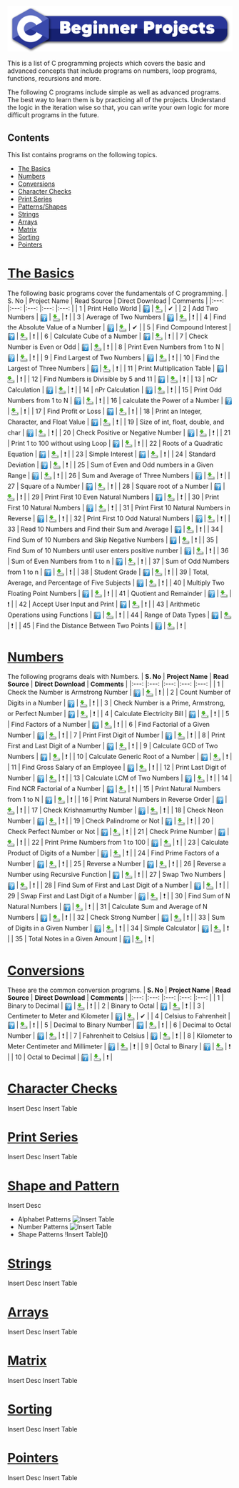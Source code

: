![](https://raw.githubusercontent.com/diluteoxygen/C-Projects/main/Templates/Logo.png)

This is a list of C programming projects which covers the basic and advanced concepts that include programs on numbers, loop programs, functions, recursions and more.

The following C programs include simple as well as advanced programs. The best way to learn them is by practicing all of the projects. Understand the logic in the iteration wise so that, you can write your own logic for more difficult programs in the future.



## Contents
This list contains programs on the following topics.
- [The Basics](#the-basics)
- [Numbers](#numbers)
- [Conversions](#conversions)
- [Character Checks](#character-checks)
- [Print Series](#print-series)
- [Patterns/Shapes](#shape-and-pattern)
- [Strings](#strings)
- [Arrays](#arrays)
- [Matrix](#matrix)
- [Sorting](#sorting)
- [Pointers](#pointers)

# [The Basics](https://github.com/diluteoxygen/C-Projects/tree/main/Projects/%5BA%5D%20The%20Basics)
The following basic programs cover the fundamentals of C programming.
| S. No 	| Project Name 	| Read Source 	| Direct Download 	| Comments 	|
|:---:	|:---:	|:---:	|:---:	|:---:	|
| 1 	| Print Hello World 	| <a href="INSERT LINK"   target="blank"><img align="center"   src="https://raw.githubusercontent.com/Pireo/hello-world/master/Help%20book.gif"   /></a> 	| <a href="INSERT LINK"   target="blank"><img align="center"   src="https://raw.githubusercontent.com/Pireo/hello-world/master/Download.gif"   /></a> 	| ✔ 	|
| 2 	| Add Two Numbers 	| <a href="INSERT LINK"   target="blank"><img align="center"   src="https://raw.githubusercontent.com/Pireo/hello-world/master/Help%20book.gif"   /></a> 	| <a href="INSERT LINK"   target="blank"><img align="center"   src="https://raw.githubusercontent.com/Pireo/hello-world/master/Download.gif"   /></a> 	| ❗ 	|
| 3 	| Average of Two Numbers 	| <a href="INSERT LINK"   target="blank"><img align="center"   src="https://raw.githubusercontent.com/Pireo/hello-world/master/Help%20book.gif"   /></a> 	| <a href="INSERT LINK"   target="blank"><img align="center"   src="https://raw.githubusercontent.com/Pireo/hello-world/master/Download.gif"   /></a> 	| ❗ 	|
| 4 	| Find the Absolute Value of a Number 	| <a href="INSERT LINK"   target="blank"><img align="center"   src="https://raw.githubusercontent.com/Pireo/hello-world/master/Help%20book.gif"   /></a> 	| <a href="INSERT LINK"   target="blank"><img align="center"   src="https://raw.githubusercontent.com/Pireo/hello-world/master/Download.gif"   /></a> 	| ✔ 	|
| 5 	| Find Compound Interest 	| <a href="INSERT LINK"   target="blank"><img align="center"   src="https://raw.githubusercontent.com/Pireo/hello-world/master/Help%20book.gif"   /></a> 	| <a href="INSERT LINK"   target="blank"><img align="center"   src="https://raw.githubusercontent.com/Pireo/hello-world/master/Download.gif"   /></a> 	| ❗ 	|
| 6 	| Calculate Cube of a Number 	| <a href="INSERT LINK"   target="blank"><img align="center"   src="https://raw.githubusercontent.com/Pireo/hello-world/master/Help%20book.gif"   /></a> 	| <a href="INSERT LINK"   target="blank"><img align="center"   src="https://raw.githubusercontent.com/Pireo/hello-world/master/Download.gif"   /></a> 	| ❗ 	|
| 7 	| Check Number is Even or Odd 	| <a href="INSERT LINK"   target="blank"><img align="center"   src="https://raw.githubusercontent.com/Pireo/hello-world/master/Help%20book.gif"   /></a> 	| <a href="INSERT LINK"   target="blank"><img align="center"   src="https://raw.githubusercontent.com/Pireo/hello-world/master/Download.gif"   /></a> 	| ❗ 	|
| 8 	| Print Even Numbers from 1 to N 	| <a href="INSERT LINK"   target="blank"><img align="center"   src="https://raw.githubusercontent.com/Pireo/hello-world/master/Help%20book.gif"   /></a> 	| <a href="INSERT LINK"   target="blank"><img align="center"   src="https://raw.githubusercontent.com/Pireo/hello-world/master/Download.gif"   /></a> 	| ❗ 	|
| 9 	| Find Largest of Two Numbers 	| <a href="INSERT LINK"   target="blank"><img align="center"   src="https://raw.githubusercontent.com/Pireo/hello-world/master/Help%20book.gif"   /></a> 	| <a href="INSERT LINK"   target="blank"><img align="center"   src="https://raw.githubusercontent.com/Pireo/hello-world/master/Download.gif"   /></a> 	| ❗ 	|
| 10 	| Find the Largest of Three Numbers 	| <a href="INSERT LINK"   target="blank"><img align="center"   src="https://raw.githubusercontent.com/Pireo/hello-world/master/Help%20book.gif"   /></a> 	| <a href="INSERT LINK"   target="blank"><img align="center"   src="https://raw.githubusercontent.com/Pireo/hello-world/master/Download.gif"   /></a> 	| ❗ 	|
| 11 	| Print Multiplication Table 	| <a href="INSERT LINK"   target="blank"><img align="center"   src="https://raw.githubusercontent.com/Pireo/hello-world/master/Help%20book.gif"   /></a> 	| <a href="INSERT LINK"   target="blank"><img align="center"   src="https://raw.githubusercontent.com/Pireo/hello-world/master/Download.gif"   /></a> 	| ❗ 	|
| 12 	| Find Numbers is Divisible by 5 and 11 	| <a href="INSERT LINK"   target="blank"><img align="center"   src="https://raw.githubusercontent.com/Pireo/hello-world/master/Help%20book.gif"   /></a> 	| <a href="INSERT LINK"   target="blank"><img align="center"   src="https://raw.githubusercontent.com/Pireo/hello-world/master/Download.gif"   /></a> 	| ❗ 	|
| 13 	| nCr Calculation 	| <a href="INSERT LINK"   target="blank"><img align="center"   src="https://raw.githubusercontent.com/Pireo/hello-world/master/Help%20book.gif"   /></a> 	| <a href="INSERT LINK"   target="blank"><img align="center"   src="https://raw.githubusercontent.com/Pireo/hello-world/master/Download.gif"   /></a> 	| ❗ 	|
| 14 	| nPr Calculation 	| <a href="INSERT LINK"   target="blank"><img align="center"   src="https://raw.githubusercontent.com/Pireo/hello-world/master/Help%20book.gif"   /></a> 	| <a href="INSERT LINK"   target="blank"><img align="center"   src="https://raw.githubusercontent.com/Pireo/hello-world/master/Download.gif"   /></a> 	| ❗ 	|
| 15 	| Print Odd Numbers from 1 to N 	| <a href="INSERT LINK"   target="blank"><img align="center"   src="https://raw.githubusercontent.com/Pireo/hello-world/master/Help%20book.gif"   /></a> 	| <a href="INSERT LINK"   target="blank"><img align="center"   src="https://raw.githubusercontent.com/Pireo/hello-world/master/Download.gif"   /></a> 	| ❗ 	|
| 16 	| calculate the Power of a Number 	| <a href="INSERT LINK"   target="blank"><img align="center"   src="https://raw.githubusercontent.com/Pireo/hello-world/master/Help%20book.gif"   /></a> 	| <a href="INSERT LINK"   target="blank"><img align="center"   src="https://raw.githubusercontent.com/Pireo/hello-world/master/Download.gif"   /></a> 	| ❗ 	|
| 17 	| Find Profit or Loss 	| <a href="INSERT LINK"   target="blank"><img align="center"   src="https://raw.githubusercontent.com/Pireo/hello-world/master/Help%20book.gif"   /></a> 	| <a href="INSERT LINK"   target="blank"><img align="center"   src="https://raw.githubusercontent.com/Pireo/hello-world/master/Download.gif"   /></a> 	| ❗ 	|
| 18 	| Print an Integer, Character, and Float Value 	| <a href="INSERT LINK"   target="blank"><img align="center"   src="https://raw.githubusercontent.com/Pireo/hello-world/master/Help%20book.gif"   /></a> 	| <a href="INSERT LINK"   target="blank"><img align="center"   src="https://raw.githubusercontent.com/Pireo/hello-world/master/Download.gif"   /></a> 	| ❗ 	|
| 19 	| Size of int, float, double, and char 	| <a href="INSERT LINK"   target="blank"><img align="center"   src="https://raw.githubusercontent.com/Pireo/hello-world/master/Help%20book.gif"   /></a> 	| <a href="INSERT LINK"   target="blank"><img align="center"   src="https://raw.githubusercontent.com/Pireo/hello-world/master/Download.gif"   /></a> 	| ❗ 	|
| 20 	| Check Positive or Negative Number 	| <a href="INSERT LINK"   target="blank"><img align="center"   src="https://raw.githubusercontent.com/Pireo/hello-world/master/Help%20book.gif"   /></a> 	| <a href="INSERT LINK"   target="blank"><img align="center"   src="https://raw.githubusercontent.com/Pireo/hello-world/master/Download.gif"   /></a> 	| ❗ 	|
| 21 	| Print 1 to 100 without using Loop 	| <a href="INSERT LINK"   target="blank"><img align="center"   src="https://raw.githubusercontent.com/Pireo/hello-world/master/Help%20book.gif"   /></a> 	| <a href="INSERT LINK"   target="blank"><img align="center"   src="https://raw.githubusercontent.com/Pireo/hello-world/master/Download.gif"   /></a> 	| ❗ 	|
| 22 	| Roots of a Quadratic Equation 	| <a href="INSERT LINK"   target="blank"><img align="center"   src="https://raw.githubusercontent.com/Pireo/hello-world/master/Help%20book.gif"   /></a> 	| <a href="INSERT LINK"   target="blank"><img align="center"   src="https://raw.githubusercontent.com/Pireo/hello-world/master/Download.gif"   /></a> 	| ❗ 	|
| 23 	| Simple Interest 	| <a href="INSERT LINK"   target="blank"><img align="center"   src="https://raw.githubusercontent.com/Pireo/hello-world/master/Help%20book.gif"   /></a> 	| <a href="INSERT LINK"   target="blank"><img align="center"   src="https://raw.githubusercontent.com/Pireo/hello-world/master/Download.gif"   /></a> 	| ❗ 	|
| 24 	| Standard Deviation 	| <a href="INSERT LINK"   target="blank"><img align="center"   src="https://raw.githubusercontent.com/Pireo/hello-world/master/Help%20book.gif"   /></a> 	| <a href="INSERT LINK"   target="blank"><img align="center"   src="https://raw.githubusercontent.com/Pireo/hello-world/master/Download.gif"   /></a> 	| ❗ 	|
| 25 	| Sum of Even and Odd numbers in a Given Range 	| <a href="INSERT LINK"   target="blank"><img align="center"   src="https://raw.githubusercontent.com/Pireo/hello-world/master/Help%20book.gif"   /></a> 	| <a href="INSERT LINK"   target="blank"><img align="center"   src="https://raw.githubusercontent.com/Pireo/hello-world/master/Download.gif"   /></a> 	| ❗ 	|
| 26 	| Sum and Average of Three Numbers 	| <a href="INSERT LINK"   target="blank"><img align="center"   src="https://raw.githubusercontent.com/Pireo/hello-world/master/Help%20book.gif"   /></a> 	| <a href="INSERT LINK"   target="blank"><img align="center"   src="https://raw.githubusercontent.com/Pireo/hello-world/master/Download.gif"   /></a> 	| ❗ 	|
| 27 	| Square of a Number 	| <a href="INSERT LINK"   target="blank"><img align="center"   src="https://raw.githubusercontent.com/Pireo/hello-world/master/Help%20book.gif"   /></a> 	| <a href="INSERT LINK"   target="blank"><img align="center"   src="https://raw.githubusercontent.com/Pireo/hello-world/master/Download.gif"   /></a> 	| ❗ 	|
| 28 	| Square root of a Number 	| <a href="INSERT LINK"   target="blank"><img align="center"   src="https://raw.githubusercontent.com/Pireo/hello-world/master/Help%20book.gif"   /></a> 	| <a href="INSERT LINK"   target="blank"><img align="center"   src="https://raw.githubusercontent.com/Pireo/hello-world/master/Download.gif"   /></a> 	| ❗ 	|
| 29 	| Print First 10 Even Natural Numbers 	| <a href="INSERT LINK"   target="blank"><img align="center"   src="https://raw.githubusercontent.com/Pireo/hello-world/master/Help%20book.gif"   /></a> 	| <a href="INSERT LINK"   target="blank"><img align="center"   src="https://raw.githubusercontent.com/Pireo/hello-world/master/Download.gif"   /></a> 	| ❗ 	|
| 30 	| Print First 10 Natural Numbers 	| <a href="INSERT LINK"   target="blank"><img align="center"   src="https://raw.githubusercontent.com/Pireo/hello-world/master/Help%20book.gif"   /></a> 	| <a href="INSERT LINK"   target="blank"><img align="center"   src="https://raw.githubusercontent.com/Pireo/hello-world/master/Download.gif"   /></a> 	| ❗ 	|
| 31 	| Print First 10 Natural Numbers in Reverse 	| <a href="INSERT LINK"   target="blank"><img align="center"   src="https://raw.githubusercontent.com/Pireo/hello-world/master/Help%20book.gif"   /></a> 	| <a href="INSERT LINK"   target="blank"><img align="center"   src="https://raw.githubusercontent.com/Pireo/hello-world/master/Download.gif"   /></a> 	| ❗ 	|
| 32 	| Print First 10 Odd Natural Numbers 	| <a href="INSERT LINK"   target="blank"><img align="center"   src="https://raw.githubusercontent.com/Pireo/hello-world/master/Help%20book.gif"   /></a> 	| <a href="INSERT LINK"   target="blank"><img align="center"   src="https://raw.githubusercontent.com/Pireo/hello-world/master/Download.gif"   /></a> 	| ❗ 	|
| 33 	| Read 10 Numbers and Find their Sum and Average 	| <a href="INSERT LINK"   target="blank"><img align="center"   src="https://raw.githubusercontent.com/Pireo/hello-world/master/Help%20book.gif"   /></a> 	| <a href="INSERT LINK"   target="blank"><img align="center"   src="https://raw.githubusercontent.com/Pireo/hello-world/master/Download.gif"   /></a> 	| ❗ 	|
| 34 	| Find Sum of 10 Numbers and Skip Negative Numbers 	| <a href="INSERT LINK"   target="blank"><img align="center"   src="https://raw.githubusercontent.com/Pireo/hello-world/master/Help%20book.gif"   /></a> 	| <a href="INSERT LINK"   target="blank"><img align="center"   src="https://raw.githubusercontent.com/Pireo/hello-world/master/Download.gif"   /></a> 	| ❗ 	|
| 35 	| Find Sum of 10 Numbers until user enters positive number 	| <a href="INSERT LINK"   target="blank"><img align="center"   src="https://raw.githubusercontent.com/Pireo/hello-world/master/Help%20book.gif"   /></a> 	| <a href="INSERT LINK"   target="blank"><img align="center"   src="https://raw.githubusercontent.com/Pireo/hello-world/master/Download.gif"   /></a> 	| ❗ 	|
| 36 	| Sum of Even Numbers from 1 to n 	| <a href="INSERT LINK"   target="blank"><img align="center"   src="https://raw.githubusercontent.com/Pireo/hello-world/master/Help%20book.gif"   /></a> 	| <a href="INSERT LINK"   target="blank"><img align="center"   src="https://raw.githubusercontent.com/Pireo/hello-world/master/Download.gif"   /></a> 	| ❗ 	|
| 37 	| Sum of Odd Numbers from 1 to n 	| <a href="INSERT LINK"   target="blank"><img align="center"   src="https://raw.githubusercontent.com/Pireo/hello-world/master/Help%20book.gif"   /></a> 	| <a href="INSERT LINK"   target="blank"><img align="center"   src="https://raw.githubusercontent.com/Pireo/hello-world/master/Download.gif"   /></a> 	| ❗ 	|
| 38 	| Student Grade 	| <a href="INSERT LINK"   target="blank"><img align="center"   src="https://raw.githubusercontent.com/Pireo/hello-world/master/Help%20book.gif"   /></a> 	| <a href="INSERT LINK"   target="blank"><img align="center"   src="https://raw.githubusercontent.com/Pireo/hello-world/master/Download.gif"   /></a> 	| ❗ 	|
| 39 	| Total, Average, and Percentage of Five Subjects 	| <a href="INSERT LINK"   target="blank"><img align="center"   src="https://raw.githubusercontent.com/Pireo/hello-world/master/Help%20book.gif"   /></a> 	| <a href="INSERT LINK"   target="blank"><img align="center"   src="https://raw.githubusercontent.com/Pireo/hello-world/master/Download.gif"   /></a> 	| ❗ 	|
| 40 	| Multiply Two Floating Point Numbers 	| <a href="INSERT LINK"   target="blank"><img align="center"   src="https://raw.githubusercontent.com/Pireo/hello-world/master/Help%20book.gif"   /></a> 	| <a href="INSERT LINK"   target="blank"><img align="center"   src="https://raw.githubusercontent.com/Pireo/hello-world/master/Download.gif"   /></a> 	| ❗ 	|
| 41 	| Quotient and Remainder 	| <a href="INSERT LINK"   target="blank"><img align="center"   src="https://raw.githubusercontent.com/Pireo/hello-world/master/Help%20book.gif"   /></a> 	| <a href="INSERT LINK"   target="blank"><img align="center"   src="https://raw.githubusercontent.com/Pireo/hello-world/master/Download.gif"   /></a> 	| ❗ 	|
| 42 	| Accept User Input and Print 	| <a href="INSERT LINK"   target="blank"><img align="center"   src="https://raw.githubusercontent.com/Pireo/hello-world/master/Help%20book.gif"   /></a> 	| <a href="INSERT LINK"   target="blank"><img align="center"   src="https://raw.githubusercontent.com/Pireo/hello-world/master/Download.gif"   /></a> 	| ❗ 	|
| 43 	| Arithmetic Operations using Functions 	| <a href="INSERT LINK"   target="blank"><img align="center"   src="https://raw.githubusercontent.com/Pireo/hello-world/master/Help%20book.gif"   /></a> 	| <a href="INSERT LINK"   target="blank"><img align="center"   src="https://raw.githubusercontent.com/Pireo/hello-world/master/Download.gif"   /></a> 	| ❗ 	|
| 44 	| Range of Data Types 	| <a href="INSERT LINK"   target="blank"><img align="center"   src="https://raw.githubusercontent.com/Pireo/hello-world/master/Help%20book.gif"   /></a> 	| <a href="INSERT LINK"   target="blank"><img align="center"   src="https://raw.githubusercontent.com/Pireo/hello-world/master/Download.gif"   /></a> 	| ❗ 	|
| 45 	| Find the Distance Between Two Points 	| <a href="INSERT LINK"   target="blank"><img align="center"   src="https://raw.githubusercontent.com/Pireo/hello-world/master/Help%20book.gif"   /></a> 	| <a href="INSERT LINK"   target="blank"><img align="center"   src="https://raw.githubusercontent.com/Pireo/hello-world/master/Download.gif"   /></a> 	| ❗ 	|





# [Numbers](https://github.com/diluteoxygen/C-Projects/tree/main/Projects/%5BB%5D%20Numbers)
The following programs deals with Numbers.
| **S. No** 	| **Project Name** 	| **Read Source** 	| **Direct Download** 	| **Comments** 	|
|:---:	|:---:	|:---:	|:---:	|:---:	|
| 1 	| Check the Number is Armstrong Number 	| <a href="INSERT LINK"   target="blank"><img align="center"   src="https://raw.githubusercontent.com/Pireo/hello-world/master/Help%20book.gif"   /></a> 	| <a href="INSERT LINK"   target="blank"><img align="center"   src="https://raw.githubusercontent.com/Pireo/hello-world/master/Download.gif"   /></a> 	| ❗ 	|
| 2 	| Count Number of Digits in a Number 	| <a href="INSERT LINK"   target="blank"><img align="center"   src="https://raw.githubusercontent.com/Pireo/hello-world/master/Help%20book.gif"   /></a> 	| <a href="INSERT LINK"   target="blank"><img align="center"   src="https://raw.githubusercontent.com/Pireo/hello-world/master/Download.gif"   /></a> 	| ❗ 	|
| 3 	| Check Number is a Prime, Armstrong, or Perfect Number 	| <a href="INSERT LINK"   target="blank"><img align="center"   src="https://raw.githubusercontent.com/Pireo/hello-world/master/Help%20book.gif"   /></a> 	| <a href="INSERT LINK"   target="blank"><img align="center"   src="https://raw.githubusercontent.com/Pireo/hello-world/master/Download.gif"   /></a> 	| ❗ 	|
| 4 	| Calculate Electricity Bill 	| <a href="INSERT LINK"   target="blank"><img align="center"   src="https://raw.githubusercontent.com/Pireo/hello-world/master/Help%20book.gif"   /></a> 	| <a href="INSERT LINK"   target="blank"><img align="center"   src="https://raw.githubusercontent.com/Pireo/hello-world/master/Download.gif"   /></a> 	| ❗ 	|
| 5 	| Find Factors of a Number 	| <a href="INSERT LINK"   target="blank"><img align="center"   src="https://raw.githubusercontent.com/Pireo/hello-world/master/Help%20book.gif"   /></a> 	| <a href="INSERT LINK"   target="blank"><img align="center"   src="https://raw.githubusercontent.com/Pireo/hello-world/master/Download.gif"   /></a> 	| ❗ 	|
| 6 	| Find Factorial of a Given Number 	| <a href="INSERT LINK"   target="blank"><img align="center"   src="https://raw.githubusercontent.com/Pireo/hello-world/master/Help%20book.gif"   /></a> 	| <a href="INSERT LINK"   target="blank"><img align="center"   src="https://raw.githubusercontent.com/Pireo/hello-world/master/Download.gif"   /></a> 	| ❗ 	|
| 7 	| Print First Digit of Number 	| <a href="INSERT LINK"   target="blank"><img align="center"   src="https://raw.githubusercontent.com/Pireo/hello-world/master/Help%20book.gif"   /></a> 	| <a href="INSERT LINK"   target="blank"><img align="center"   src="https://raw.githubusercontent.com/Pireo/hello-world/master/Download.gif"   /></a> 	| ❗ 	|
| 8 	| Print First and Last Digit of a Number 	| <a href="INSERT LINK"   target="blank"><img align="center"   src="https://raw.githubusercontent.com/Pireo/hello-world/master/Help%20book.gif"   /></a> 	| <a href="INSERT LINK"   target="blank"><img align="center"   src="https://raw.githubusercontent.com/Pireo/hello-world/master/Download.gif"   /></a> 	| ❗ 	|
| 9 	| Calculate GCD of Two Numbers 	| <a href="INSERT LINK"   target="blank"><img align="center"   src="https://raw.githubusercontent.com/Pireo/hello-world/master/Help%20book.gif"   /></a> 	| <a href="INSERT LINK"   target="blank"><img align="center"   src="https://raw.githubusercontent.com/Pireo/hello-world/master/Download.gif"   /></a> 	| ❗ 	|
| 10 	| Calculate Generic Root of a Number 	| <a href="INSERT LINK"   target="blank"><img align="center"   src="https://raw.githubusercontent.com/Pireo/hello-world/master/Help%20book.gif"   /></a> 	| <a href="INSERT LINK"   target="blank"><img align="center"   src="https://raw.githubusercontent.com/Pireo/hello-world/master/Download.gif"   /></a> 	| ❗ 	|
| 11 	| Find Gross Salary of an Employee 	| <a href="INSERT LINK"   target="blank"><img align="center"   src="https://raw.githubusercontent.com/Pireo/hello-world/master/Help%20book.gif"   /></a> 	| <a href="INSERT LINK"   target="blank"><img align="center"   src="https://raw.githubusercontent.com/Pireo/hello-world/master/Download.gif"   /></a> 	| ❗ 	|
| 12 	| Print Last Digit of Number 	| <a href="INSERT LINK"   target="blank"><img align="center"   src="https://raw.githubusercontent.com/Pireo/hello-world/master/Help%20book.gif"   /></a> 	| <a href="INSERT LINK"   target="blank"><img align="center"   src="https://raw.githubusercontent.com/Pireo/hello-world/master/Download.gif"   /></a> 	| ❗ 	|
| 13 	| Calculate LCM of Two Numbers 	| <a href="INSERT LINK"   target="blank"><img align="center"   src="https://raw.githubusercontent.com/Pireo/hello-world/master/Help%20book.gif"   /></a> 	| <a href="INSERT LINK"   target="blank"><img align="center"   src="https://raw.githubusercontent.com/Pireo/hello-world/master/Download.gif"   /></a> 	| ❗ 	|
| 14 	| Find NCR Factorial of a Number 	| <a href="INSERT LINK"   target="blank"><img align="center"   src="https://raw.githubusercontent.com/Pireo/hello-world/master/Help%20book.gif"   /></a> 	| <a href="INSERT LINK"   target="blank"><img align="center"   src="https://raw.githubusercontent.com/Pireo/hello-world/master/Download.gif"   /></a> 	| ❗ 	|
| 15 	| Print Natural Numbers from 1 to N 	| <a href="INSERT LINK"   target="blank"><img align="center"   src="https://raw.githubusercontent.com/Pireo/hello-world/master/Help%20book.gif"   /></a> 	| <a href="INSERT LINK"   target="blank"><img align="center"   src="https://raw.githubusercontent.com/Pireo/hello-world/master/Download.gif"   /></a> 	| ❗ 	|
| 16 	| Print Natural Numbers in Reverse Order 	| <a href="INSERT LINK"   target="blank"><img align="center"   src="https://raw.githubusercontent.com/Pireo/hello-world/master/Help%20book.gif"   /></a> 	| <a href="INSERT LINK"   target="blank"><img align="center"   src="https://raw.githubusercontent.com/Pireo/hello-world/master/Download.gif"   /></a> 	| ❗ 	|
| 17 	| Check Krishnamurthy Number 	| <a href="INSERT LINK"   target="blank"><img align="center"   src="https://raw.githubusercontent.com/Pireo/hello-world/master/Help%20book.gif"   /></a> 	| <a href="INSERT LINK"   target="blank"><img align="center"   src="https://raw.githubusercontent.com/Pireo/hello-world/master/Download.gif"   /></a> 	| ❗ 	|
| 18 	| Check Neon Number 	| <a href="INSERT LINK"   target="blank"><img align="center"   src="https://raw.githubusercontent.com/Pireo/hello-world/master/Help%20book.gif"   /></a> 	| <a href="INSERT LINK"   target="blank"><img align="center"   src="https://raw.githubusercontent.com/Pireo/hello-world/master/Download.gif"   /></a> 	| ❗ 	|
| 19 	| Check Palindrome or Not 	| <a href="INSERT LINK"   target="blank"><img align="center"   src="https://raw.githubusercontent.com/Pireo/hello-world/master/Help%20book.gif"   /></a> 	| <a href="INSERT LINK"   target="blank"><img align="center"   src="https://raw.githubusercontent.com/Pireo/hello-world/master/Download.gif"   /></a> 	| ❗ 	|
| 20 	| Check Perfect Number or Not 	| <a href="INSERT LINK"   target="blank"><img align="center"   src="https://raw.githubusercontent.com/Pireo/hello-world/master/Help%20book.gif"   /></a> 	| <a href="INSERT LINK"   target="blank"><img align="center"   src="https://raw.githubusercontent.com/Pireo/hello-world/master/Download.gif"   /></a> 	| ❗ 	|
| 21 	| Check Prime Number 	| <a href="INSERT LINK"   target="blank"><img align="center"   src="https://raw.githubusercontent.com/Pireo/hello-world/master/Help%20book.gif"   /></a> 	| <a href="INSERT LINK"   target="blank"><img align="center"   src="https://raw.githubusercontent.com/Pireo/hello-world/master/Download.gif"   /></a> 	| ❗ 	|
| 22 	| Print Prime Numbers from 1 to 100 	| <a href="INSERT LINK"   target="blank"><img align="center"   src="https://raw.githubusercontent.com/Pireo/hello-world/master/Help%20book.gif"   /></a> 	| <a href="INSERT LINK"   target="blank"><img align="center"   src="https://raw.githubusercontent.com/Pireo/hello-world/master/Download.gif"   /></a> 	| ❗ 	|
| 23 	| Calculate Product of Digits of a Number 	| <a href="INSERT LINK"   target="blank"><img align="center"   src="https://raw.githubusercontent.com/Pireo/hello-world/master/Help%20book.gif"   /></a> 	| <a href="INSERT LINK"   target="blank"><img align="center"   src="https://raw.githubusercontent.com/Pireo/hello-world/master/Download.gif"   /></a> 	| ❗ 	|
| 24 	| Find Prime Factors of a Number 	| <a href="INSERT LINK"   target="blank"><img align="center"   src="https://raw.githubusercontent.com/Pireo/hello-world/master/Help%20book.gif"   /></a> 	| <a href="INSERT LINK"   target="blank"><img align="center"   src="https://raw.githubusercontent.com/Pireo/hello-world/master/Download.gif"   /></a> 	| ❗ 	|
| 25 	| Reverse a Number 	| <a href="INSERT LINK"   target="blank"><img align="center"   src="https://raw.githubusercontent.com/Pireo/hello-world/master/Help%20book.gif"   /></a> 	| <a href="INSERT LINK"   target="blank"><img align="center"   src="https://raw.githubusercontent.com/Pireo/hello-world/master/Download.gif"   /></a> 	| ❗ 	|
| 26 	| Reverse a Number using Recursive Function 	| <a href="INSERT LINK"   target="blank"><img align="center"   src="https://raw.githubusercontent.com/Pireo/hello-world/master/Help%20book.gif"   /></a> 	| <a href="INSERT LINK"   target="blank"><img align="center"   src="https://raw.githubusercontent.com/Pireo/hello-world/master/Download.gif"   /></a> 	| ❗ 	|
| 27 	| Swap Two Numbers 	| <a href="INSERT LINK"   target="blank"><img align="center"   src="https://raw.githubusercontent.com/Pireo/hello-world/master/Help%20book.gif"   /></a> 	| <a href="INSERT LINK"   target="blank"><img align="center"   src="https://raw.githubusercontent.com/Pireo/hello-world/master/Download.gif"   /></a> 	| ❗ 	|
| 28 	| Find Sum of First and Last Digit of a Number 	| <a href="INSERT LINK"   target="blank"><img align="center"   src="https://raw.githubusercontent.com/Pireo/hello-world/master/Help%20book.gif"   /></a> 	| <a href="INSERT LINK"   target="blank"><img align="center"   src="https://raw.githubusercontent.com/Pireo/hello-world/master/Download.gif"   /></a> 	| ❗ 	|
| 29 	| Swap First and Last Digit of a Number 	| <a href="INSERT LINK"   target="blank"><img align="center"   src="https://raw.githubusercontent.com/Pireo/hello-world/master/Help%20book.gif"   /></a> 	| <a href="INSERT LINK"   target="blank"><img align="center"   src="https://raw.githubusercontent.com/Pireo/hello-world/master/Download.gif"   /></a> 	| ❗ 	|
| 30 	| Find Sum of N Natural Numbers 	| <a href="INSERT LINK"   target="blank"><img align="center"   src="https://raw.githubusercontent.com/Pireo/hello-world/master/Help%20book.gif"   /></a> 	| <a href="INSERT LINK"   target="blank"><img align="center"   src="https://raw.githubusercontent.com/Pireo/hello-world/master/Download.gif"   /></a> 	| ❗ 	|
| 31 	| Calculate Sum and Average of N Numbers 	| <a href="INSERT LINK"   target="blank"><img align="center"   src="https://raw.githubusercontent.com/Pireo/hello-world/master/Help%20book.gif"   /></a> 	| <a href="INSERT LINK"   target="blank"><img align="center"   src="https://raw.githubusercontent.com/Pireo/hello-world/master/Download.gif"   /></a> 	| ❗ 	|
| 32 	| Check Strong Number 	| <a href="INSERT LINK"   target="blank"><img align="center"   src="https://raw.githubusercontent.com/Pireo/hello-world/master/Help%20book.gif"   /></a> 	| <a href="INSERT LINK"   target="blank"><img align="center"   src="https://raw.githubusercontent.com/Pireo/hello-world/master/Download.gif"   /></a> 	| ❗ 	|
| 33 	| Sum of Digits in a Given Number 	| <a href="INSERT LINK"   target="blank"><img align="center"   src="https://raw.githubusercontent.com/Pireo/hello-world/master/Help%20book.gif"   /></a> 	| <a href="INSERT LINK"   target="blank"><img align="center"   src="https://raw.githubusercontent.com/Pireo/hello-world/master/Download.gif"   /></a> 	| ❗ 	|
| 34 	| Simple Calculator 	| <a href="INSERT LINK"   target="blank"><img align="center"   src="https://raw.githubusercontent.com/Pireo/hello-world/master/Help%20book.gif"   /></a> 	| <a href="INSERT LINK"   target="blank"><img align="center"   src="https://raw.githubusercontent.com/Pireo/hello-world/master/Download.gif"   /></a> 	| ❗ 	|
| 35 	| Total Notes in a Given Amount 	| <a href="INSERT LINK"   target="blank"><img align="center"   src="https://raw.githubusercontent.com/Pireo/hello-world/master/Help%20book.gif"   /></a> 	| <a href="INSERT LINK"   target="blank"><img align="center"   src="https://raw.githubusercontent.com/Pireo/hello-world/master/Download.gif"   /></a> 	| ❗ 	|


# [Conversions](https://github.com/diluteoxygen/C-Projects/tree/main/Projects/%5BC%5D%20Conversions)
These are the common conversion programs.
| **S. No** 	| **Project Name** 	| **Read Source** 	| **Direct Download** 	| **Comments** 	|
|:---:	|:---:	|:---:	|:---:	|:---:	|
| 1 	| Binary to Decimal 	| <a href="INSERT LINK"   target="blank"><img align="center"   src="https://raw.githubusercontent.com/Pireo/hello-world/master/Help%20book.gif"   /></a> 	| <a href="INSERT LINK"   target="blank"><img align="center"   src="https://raw.githubusercontent.com/Pireo/hello-world/master/Download.gif"   /></a> 	| ❗ 	|
| 2 	| Binary to Octal 	| <a href="INSERT LINK"   target="blank"><img align="center"   src="https://raw.githubusercontent.com/Pireo/hello-world/master/Help%20book.gif"   /></a> 	| <a href="INSERT LINK"   target="blank"><img align="center"   src="https://raw.githubusercontent.com/Pireo/hello-world/master/Download.gif"   /></a> 	| ❗ 	|
| 3 	| Centimeter to Meter and Kilometer 	| <a href="INSERT LINK"   target="blank"><img align="center"   src="https://raw.githubusercontent.com/Pireo/hello-world/master/Help%20book.gif"   /></a> 	| <a href="INSERT LINK"   target="blank"><img align="center"   src="https://raw.githubusercontent.com/Pireo/hello-world/master/Download.gif"   /></a> 	| ✔ 	|
| 4 	| Celsius to Fahrenheit 	| <a href="INSERT LINK"   target="blank"><img align="center"   src="https://raw.githubusercontent.com/Pireo/hello-world/master/Help%20book.gif"   /></a> 	| <a href="INSERT LINK"   target="blank"><img align="center"   src="https://raw.githubusercontent.com/Pireo/hello-world/master/Download.gif"   /></a> 	| ❗ 	|
| 5 	| Decimal to Binary Number 	| <a href="INSERT LINK"   target="blank"><img align="center"   src="https://raw.githubusercontent.com/Pireo/hello-world/master/Help%20book.gif"   /></a> 	| <a href="INSERT LINK"   target="blank"><img align="center"   src="https://raw.githubusercontent.com/Pireo/hello-world/master/Download.gif"   /></a> 	| ❗ 	|
| 6 	| Decimal to Octal Number 	| <a href="INSERT LINK"   target="blank"><img align="center"   src="https://raw.githubusercontent.com/Pireo/hello-world/master/Help%20book.gif"   /></a> 	| <a href="INSERT LINK"   target="blank"><img align="center"   src="https://raw.githubusercontent.com/Pireo/hello-world/master/Download.gif"   /></a> 	| ❗ 	|
| 7 	| Fahrenheit to Celsius 	| <a href="INSERT LINK"   target="blank"><img align="center"   src="https://raw.githubusercontent.com/Pireo/hello-world/master/Help%20book.gif"   /></a> 	| <a href="INSERT LINK"   target="blank"><img align="center"   src="https://raw.githubusercontent.com/Pireo/hello-world/master/Download.gif"   /></a> 	| ❗ 	|
| 8 	| Kilometer to Meter Centimeter and Millimeter 	| <a href="INSERT LINK"   target="blank"><img align="center"   src="https://raw.githubusercontent.com/Pireo/hello-world/master/Help%20book.gif"   /></a> 	| <a href="INSERT LINK"   target="blank"><img align="center"   src="https://raw.githubusercontent.com/Pireo/hello-world/master/Download.gif"   /></a> 	| ❗ 	|
| 9 	| Octal to Binary 	| <a href="INSERT LINK"   target="blank"><img align="center"   src="https://raw.githubusercontent.com/Pireo/hello-world/master/Help%20book.gif"   /></a> 	| <a href="INSERT LINK"   target="blank"><img align="center"   src="https://raw.githubusercontent.com/Pireo/hello-world/master/Download.gif"   /></a> 	| ❗ 	|
| 10 	| Octal to Decimal 	| <a href="INSERT LINK"   target="blank"><img align="center"   src="https://raw.githubusercontent.com/Pireo/hello-world/master/Help%20book.gif"   /></a> 	| <a href="INSERT LINK"   target="blank"><img align="center"   src="https://raw.githubusercontent.com/Pireo/hello-world/master/Download.gif"   /></a> 	| ❗ 	|


# [Character Checks](https://github.com/diluteoxygen/C-Projects/tree/main/Projects/%5BD%5D%20Character%20Checks)
Insert Desc
Insert Table 
# [Print Series](https://github.com/diluteoxygen/C-Projects/tree/main/Projects/%5BE%5D%20Print%20Series)
Insert Desc
Insert Table 
# [Shape and Pattern](https://github.com/diluteoxygen/C-Projects/tree/main/Projects/%5BF%5D%20Patterns%20%26%20Shapes)
Insert Desc
- Alphabet Patterns
![Insert Table]()
- Number Patterns
![Insert Table]()
- Shape Patterns
!Insert Table]()
# [Strings](https://github.com/diluteoxygen/C-Projects/tree/main/Projects/%5BG%5D%20Strings)
Insert Desc
Insert Table 
# [Arrays](https://github.com/diluteoxygen/C-Projects/tree/main/Projects/%5BH%5D%20Arrays)
Insert Desc
Insert Table 
# [Matrix](https://github.com/diluteoxygen/C-Projects/tree/main/Projects/%5BI%5D%20Matrix)
Insert Desc
Insert Table 
# [Sorting](https://github.com/diluteoxygen/C-Projects/tree/main/Projects/%5BJ%5D%20Sorting)
Insert Desc
Insert Table 
# [Pointers](https://github.com/diluteoxygen/C-Projects/tree/main/Projects/%5BK%5D%20Pointers)
Insert Desc
Insert Table 



